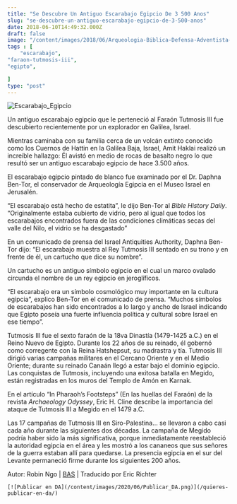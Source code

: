 ```yaml
---
title: "Se Descubre Un Antiguo Escarabajo Egipcio De 3 500 Anos"
slug: "se-descubre-un-antiguo-escarabajo-egipcio-de-3-500-anos"
date: 2018-06-10T14:49:32.000Z
draft: false
image: "/content/images/2018/06/Arqueologia-Biblica-Defensa-Adventista-16.png"
tags : [
    "escarabajo",
"faraon-tutmosis-iii",
"egipto",

]
type: "post"
---
```


   ![Escarabajo_Egipcio](/content/images/2018/06/Escarabajo_Egipcio.png)

 Un antiguo escarabajo egipcio que le perteneció al Faraón Tutmosis III fue descubierto recientemente por un explorador en Galilea, Israel.

 Mientras caminaba con su familia cerca de un volcán extinto conocido como los Cuernos de Hattin en la Galilea Baja, Israel, Amit Haklai realizó un increíble hallazgo: Él avistó en medio de rocas de basalto negro lo que resultó ser un antiguo escarabajo egipcio de hace 3.500 años.

 El escarabajo egipcio pintado de blanco fue examinado por el Dr. Daphna Ben-Tor, el conservador de Arqueología Egipcia en el Museo Israel en Jerusalén.

 “El escarabajo está hecho de estatita”, le dijo Ben-Tor al *Bible History Daily*. “Originalmente estaba cubierto de vidrio, pero al igual que todos los escarabajos encontrados fuera de las condiciones climáticas secas del valle del Nilo, el vidrio se ha desgastado”

 En un comunicado de prensa del Israel Antiquities Authority, Daphna Ben-Tor dijo: “El escarabajo muestra al Rey Tutmosis III sentado en su trono y en frente de él, un cartucho que dice su nombre”.

 Un cartucho es un antiguo símbolo egipcio en el cual un marco ovalado circunda el nombre de un rey egipcio en jeroglíficos.

 “El escarabajo era un símbolo cosmológico muy importante en la cultura egipcia”, explico Ben-Tor en el comunicado de prensa. “Muchos símbolos de escarabajos han sido encontrados a lo largo y ancho de Israel indicando que Egipto poseía una fuerte influencia política y cultural sobre Israel en ese tiempo”.

 Tutmosis III fue el sexto faraón de la 18va Dinastía (1479-1425 a.C.) en el Reino Nuevo de Egipto. Durante los 22 años de su reinado, él gobernó como corregente con la Reina Hatshepsut, su madrastra y tía. Tutmosis III dirigió varias campañas militares en el Cercano Oriente y en el Medio Oriente; durante su reinado Canaán llegó a estar bajo el dominio egipcio. Las conquistas de Tutmosis, incluyendo una exitosa batalla en Megido, están registradas en los muros del Templo de Amón en Karnak.

 En el artículo “In Pharaoh’s Footsteps” (En las huellas del Faraón) de la revista *Archaeology Odyssey*, Eric H. Cline describe la importancia del ataque de Tutmosis III a Megido en el 1479 a.C.

 Las 17 campañas de Tutmosis III en Siro-Palestina… se llevaron a cabo casi cada año durante las siguientes dos décadas. La campaña de Megido podría haber sido la más significativa, porque inmediatamente reestableció la autoridad egipcia en el área y les mostró a los cananeos que sus señores de la guerra estaban allí para quedarse. La presencia egipcia en el sur del Levante permaneció firme durante los siguientes 200 años.

 Autor: Robin Ngo | [BAS](http://www.biblicalarchaeology.org/daily/ancient-cultures/ancient-near-eastern-world/3500-year-old-ancient-egyptian-scarab/) | Traducido por Eric Richter

    [![Publicar en DA](/content/images/2020/06/Publicar_DA.png)](/quieres-publicar-en-da/) 